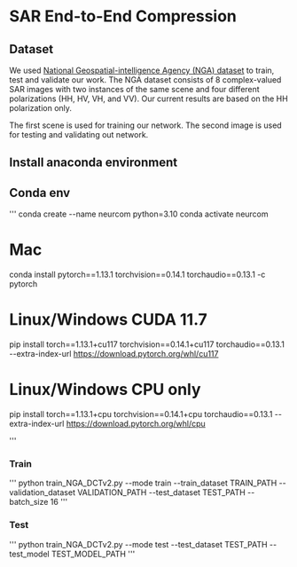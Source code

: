# SAR End-to-End Compression

## Dataset
We used [National Geospatial-intelligence Agency (NGA) dataset](https://umkc.box.com/s/203foyzrx2xt94w69qkujp35k7vab41d) to train, test and validate our work. The NGA dataset consists of 8 complex-valued SAR images with two instances of the same scene and four different polarizations (HH, HV, VH, and VV). Our current results are based on the HH polarization only. 

The first scene is used for training our network. The second image is used for testing and validating out network.

## Install anaconda environment

## Conda env
'''
conda create --name neurcom python=3.10
conda activate neurcom
# Mac
conda install pytorch==1.13.1 torchvision==0.14.1 torchaudio==0.13.1 -c pytorch
# Linux/Windows CUDA 11.7
pip install torch==1.13.1+cu117 torchvision==0.14.1+cu117 torchaudio==0.13.1 --extra-index-url https://download.pytorch.org/whl/cu117
# Linux/Windows CPU only
pip install torch==1.13.1+cpu torchvision==0.14.1+cpu torchaudio==0.13.1 --extra-index-url https://download.pytorch.org/whl/cpu

'''

### Train 
'''
python train_NGA_DCTv2.py --mode train --train_dataset TRAIN_PATH --validation_dataset VALIDATION_PATH --test_dataset TEST_PATH --batch_size 16
'''

### Test 
'''
python train_NGA_DCTv2.py --mode test --test_dataset TEST_PATH --test_model TEST_MODEL_PATH
'''